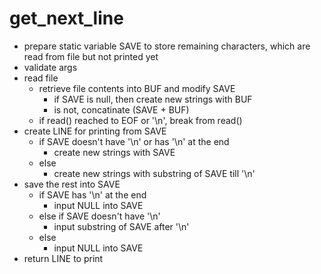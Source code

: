 # get_next_line
- prepare static variable SAVE to store remaining characters, which are read from file but not printed yet
- validate args
- read file
    - retrieve file contents into BUF and modify SAVE
        - if SAVE is null, then create new strings with BUF
        - is not, concatinate (SAVE + BUF)
    - if read() reached to EOF or '\n', break from read()
- create LINE for printing from SAVE
    - if SAVE doesn't have '\n' or has '\n' at the end
        - create new strings with SAVE
    - else
        - create new strings with substring of SAVE till '\n'
- save the rest into SAVE
    - if SAVE has '\n' at the end
        - input NULL into SAVE
    - else if SAVE doesn't have '\n'
        - input substring of SAVE after '\n'
    - else
        - input NULL into SAVE
- return LINE to print